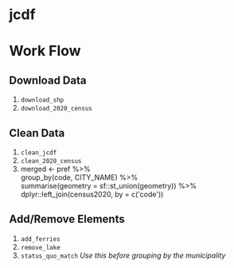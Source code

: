 # jcdf

# Work Flow

## Download Data   
1. `download_shp`
2. `download_2020_census`

## Clean Data 
1. `clean_jcdf`
2. `clean_2020_census`
3. merged <- pref %>%   
   group_by(code, CITY_NAME) %>%  
   summarise(geometry = sf::st_union(geometry)) %>%  
   dplyr::left_join(census2020, by = c('code'))
  
## Add/Remove Elements
1. `add_ferries`
2. `remove_lake`
3. `status_quo_match` *Use this before grouping by the municipality*
